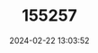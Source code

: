 ---
title: "155257"
category: "Cheilopogon rapanouiensis"
draft: false
date: 2024-02-22 13:03:52
languages:
  English: ["Easter Island Flyingfish"]
---